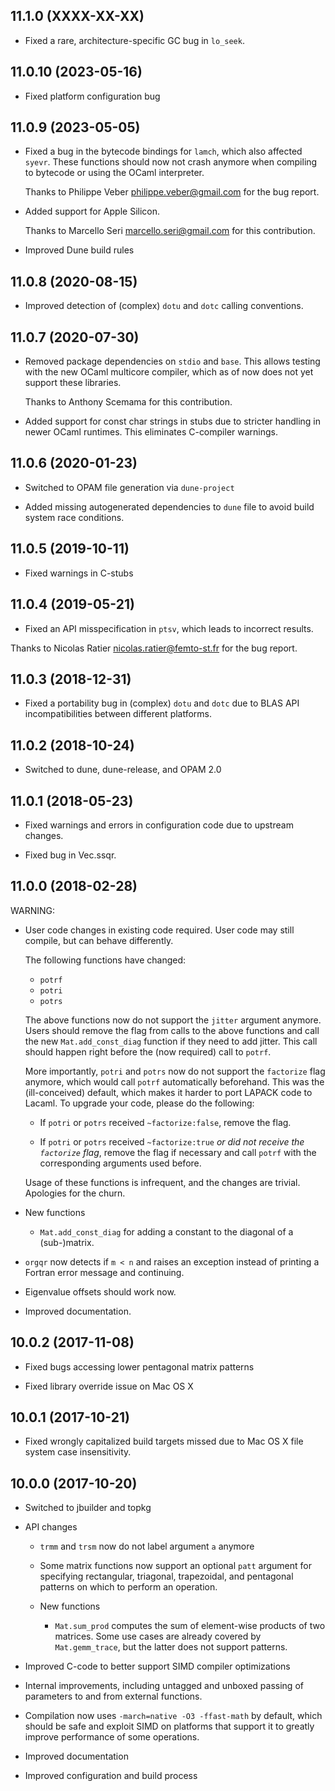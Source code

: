 ## 11.1.0 (XXXX-XX-XX)

- Fixed a rare, architecture-specific GC bug in `lo_seek`.

## 11.0.10 (2023-05-16)

- Fixed platform configuration bug

## 11.0.9 (2023-05-05)

- Fixed a bug in the bytecode bindings for `lamch`, which also affected
  `syevr`. These functions should now not crash anymore when compiling
  to bytecode or using the OCaml interpreter.

  Thanks to Philippe Veber <philippe.veber@gmail.com> for the bug report.

- Added support for Apple Silicon.

  Thanks to Marcello Seri <marcello.seri@gmail.com> for this contribution.

- Improved Dune build rules

## 11.0.8 (2020-08-15)

- Improved detection of (complex) `dotu` and `dotc` calling conventions.

## 11.0.7 (2020-07-30)

- Removed package dependencies on `stdio` and `base`. This allows
  testing with the new OCaml multicore compiler, which as of now does not
  yet support these libraries.

  Thanks to Anthony Scemama for this contribution.

- Added support for const char strings in stubs due to stricter handling
  in newer OCaml runtimes. This eliminates C-compiler warnings.

## 11.0.6 (2020-01-23)

- Switched to OPAM file generation via `dune-project`

- Added missing autogenerated dependencies to `dune` file to avoid
  build system race conditions.

## 11.0.5 (2019-10-11)

- Fixed warnings in C-stubs

## 11.0.4 (2019-05-21)

- Fixed an API misspecification in `ptsv`, which leads to incorrect results.

Thanks to Nicolas Ratier <nicolas.ratier@femto-st.fr> for the bug report.

## 11.0.3 (2018-12-31)

- Fixed a portability bug in (complex) `dotu` and `dotc` due to BLAS API
  incompatibilities between different platforms.

## 11.0.2 (2018-10-24)

- Switched to dune, dune-release, and OPAM 2.0

## 11.0.1 (2018-05-23)

- Fixed warnings and errors in configuration code due to upstream changes.

- Fixed bug in Vec.ssqr.

## 11.0.0 (2018-02-28)

WARNING:

- User code changes in existing code required. User code may still compile,
  but can behave differently.

  The following functions have changed:

  - `potrf`
  - `potri`
  - `potrs`

  The above functions now do not support the `jitter` argument anymore.
  Users should remove the flag from calls to the above functions and call the
  new `Mat.add_const_diag` function if they need to add jitter. This call
  should happen right before the (now required) call to `potrf`.

  More importantly, `potri` and `potrs` now do not support the `factorize`
  flag anymore, which would call `potrf` automatically beforehand. This was
  the (ill-conceived) default, which makes it harder to port LAPACK code to
  Lacaml. To upgrade your code, please do the following:

  - If `potri` or `potrs` received `~factorize:false`, remove the flag.

  - If `potri` or `potrs` received `~factorize:true` _or did not receive
    the `factorize` flag_, remove the flag if necessary and call
    `potrf` with the corresponding arguments used before.

  Usage of these functions is infrequent, and the changes are trivial. Apologies
  for the churn.

- New functions

  - `Mat.add_const_diag` for adding a constant to the diagonal of a
    (sub-)matrix.

- `orgqr` now detects if `m < n` and raises an exception instead of printing
  a Fortran error message and continuing.

- Eigenvalue offsets should work now.

- Improved documentation.

## 10.0.2 (2017-11-08)

- Fixed bugs accessing lower pentagonal matrix patterns

- Fixed library override issue on Mac OS X

## 10.0.1 (2017-10-21)

- Fixed wrongly capitalized build targets missed due to Mac OS X file
  system case insensitivity.

## 10.0.0 (2017-10-20)

- Switched to jbuilder and topkg

- API changes

  - `trmm` and `trsm` now do not label argument `a` anymore

  - Some matrix functions now support an optional `patt` argument
    for specifying rectangular, triagonal, trapezoidal, and pentagonal
    patterns on which to perform an operation.

  - New functions

    - `Mat.sum_prod` computes the sum of element-wise products of
      two matrices. Some use cases are already covered by `Mat.gemm_trace`,
      but the latter does not support patterns.

- Improved C-code to better support SIMD compiler optimizations

- Internal improvements, including untagged and unboxed passing of
  parameters to and from external functions.

- Compilation now uses `-march=native -O3 -ffast-math` by default, which
  should be safe and exploit SIMD on platforms that support it to greatly
  improve performance of some operations.

- Improved documentation

- Improved configuration and build process

